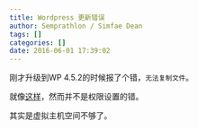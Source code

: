 ```yaml
---
title: Wordpress 更新错误
author: Semprathlon / Simfae Dean
tags: []
categories: []
date: 2016-06-01 17:39:02
---
```

刚才升级到WP 4.5.2的时候报了个错，`无法复制文件`。

就像[这样](http://blog.sina.com.cn/s/blog_7252bc130101s7m7.html)，然而并不是权限设置的错。

其实是虚拟主机空间不够了。